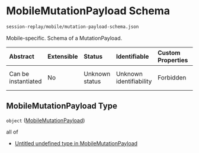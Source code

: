 # MobileMutationPayload Schema

```txt
session-replay/mobile/mutation-payload-schema.json
```

Mobile-specific. Schema of a MutationPayload.

| Abstract            | Extensible | Status         | Identifiable            | Custom Properties | Additional Properties | Access Restrictions | Defined In                                                                                                       |
| :------------------ | :--------- | :------------- | :---------------------- | :---------------- | :-------------------- | :------------------ | :--------------------------------------------------------------------------------------------------------------- |
| Can be instantiated | No         | Unknown status | Unknown identifiability | Forbidden         | Allowed               | none                | [mutation-payload-schema.json](../out/session-replay/mobile/mutation-payload-schema.json "open original schema") |

## MobileMutationPayload Type

`object` ([MobileMutationPayload](mutation-payload-schema-1.md))

all of

* [Untitled undefined type in MobileMutationPayload](mutation-payload-schema-1-allof-0.md "check type definition")
